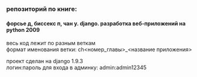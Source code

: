### репозиторий по книге:
#### форсье д, биссекс п, чан у. django. разработка веб-приложений на python 2009

весь код лежит по разным веткам<br>
формат именования ветки: ch<номер\_главы>\_<название приложения>

проект сделан на django 1.9.3<br>
логин:пароль для входа в админку: admin:admin12345